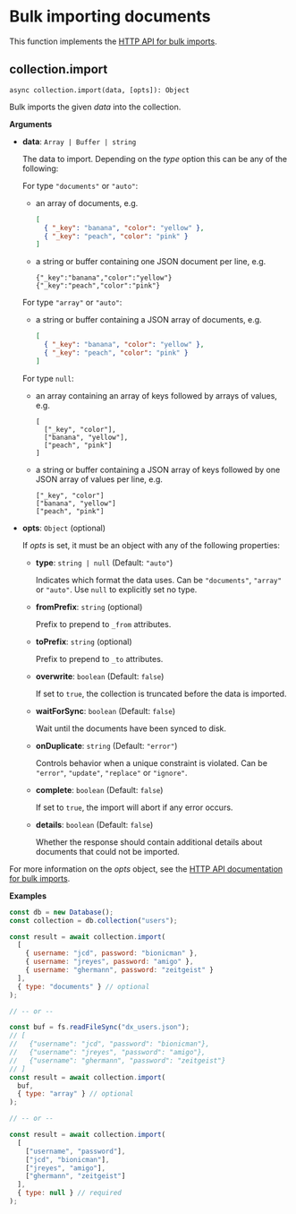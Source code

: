 # Bulk importing documents

This function implements the
[HTTP API for bulk imports](https://www.arangodb.com/docs/stable/http/bulk-imports.html).

## collection.import

`async collection.import(data, [opts]): Object`

Bulk imports the given _data_ into the collection.

**Arguments**

- **data**: `Array | Buffer | string`

  The data to import. Depending on the _type_ option this can be any of the
  following:

  For type `"documents"` or `"auto"`:

  - an array of documents, e.g.

    ```json
    [
      { "_key": "banana", "color": "yellow" },
      { "_key": "peach", "color": "pink" }
    ]
    ```

  - a string or buffer containing one JSON document per line, e.g.

    ```
    {"_key":"banana","color":"yellow"}
    {"_key":"peach","color":"pink"}
    ```

  For type `"array"` or `"auto"`:

  - a string or buffer containing a JSON array of documents, e.g.

    ```json
    [
      { "_key": "banana", "color": "yellow" },
      { "_key": "peach", "color": "pink" }
    ]
    ```

  For type `null`:

  - an array containing an array of keys followed by arrays of values, e.g.

    ```
    [
      ["_key", "color"],
      ["banana", "yellow"],
      ["peach", "pink"]
    ]
    ```

  - a string or buffer containing a JSON array of keys followed by
    one JSON array of values per line, e.g.

    ```
    ["_key", "color"]
    ["banana", "yellow"]
    ["peach", "pink"]
    ```

- **opts**: `Object` (optional)

  If _opts_ is set, it must be an object with any of the following properties:

  - **type**: `string | null` (Default: `"auto"`)

    Indicates which format the data uses.
    Can be `"documents"`, `"array"` or `"auto"`.
    Use `null` to explicitly set no type.

  - **fromPrefix**: `string` (optional)

    Prefix to prepend to `_from` attributes.

  - **toPrefix**: `string` (optional)

    Prefix to prepend to `_to` attributes.

  - **overwrite**: `boolean` (Default: `false`)

    If set to `true`, the collection is truncated before the data is imported.

  - **waitForSync**: `boolean` (Default: `false`)

    Wait until the documents have been synced to disk.

  - **onDuplicate**: `string` (Default: `"error"`)

    Controls behavior when a unique constraint is violated.
    Can be `"error"`, `"update"`, `"replace"` or `"ignore"`.

  - **complete**: `boolean` (Default: `false`)

    If set to `true`, the import will abort if any error occurs.

  - **details**: `boolean` (Default: `false`)

    Whether the response should contain additional details about documents that
    could not be imported.

For more information on the _opts_ object, see the
[HTTP API documentation for bulk imports](https://www.arangodb.com/docs/stable/http/bulk-imports.html).

**Examples**

```js
const db = new Database();
const collection = db.collection("users");

const result = await collection.import(
  [
    { username: "jcd", password: "bionicman" },
    { username: "jreyes", password: "amigo" },
    { username: "ghermann", password: "zeitgeist" }
  ],
  { type: "documents" } // optional
);

// -- or --

const buf = fs.readFileSync("dx_users.json");
// [
//   {"username": "jcd", "password": "bionicman"},
//   {"username": "jreyes", "password": "amigo"},
//   {"username": "ghermann", "password": "zeitgeist"}
// ]
const result = await collection.import(
  buf,
  { type: "array" } // optional
);

// -- or --

const result = await collection.import(
  [
    ["username", "password"],
    ["jcd", "bionicman"],
    ["jreyes", "amigo"],
    ["ghermann", "zeitgeist"]
  ],
  { type: null } // required
);
```
